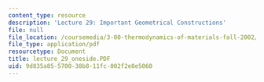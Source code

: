 ```yaml
---
content_type: resource
description: 'Lecture 29: Important Geometrical Constructions'
file: null
file_location: /coursemedia/3-00-thermodynamics-of-materials-fall-2002/9d835a85570038b811fc002f2e8e5060_lecture_29_oneside.PDF
file_type: application/pdf
resourcetype: Document
title: lecture_29_oneside.PDF
uid: 9d835a85-5700-38b8-11fc-002f2e8e5060
---
```

